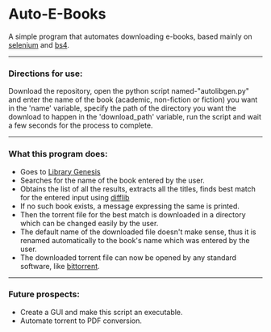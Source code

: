 # Auto-E-Books

A simple program that automates downloading e-books, based mainly on [selenium](https://www.selenium.dev/) and [bs4](https://pypi.org/project/beautifulsoup4/).

---

### Directions for use:
Download the repository, open the python script named-"autolibgen.py" and enter the name of the book (academic, non-fiction or fiction) you want in the 'name' variable, specify the path of the directory you want the download to happen in the 'download_path' variable, run the script and wait a few seconds for the process to complete. 

--------
  ### What this program does:
 - Goes to [Library Genesis](http://libgen.is/)
 - Searches for the name of the book entered by the user.
 - Obtains the list of all the results, extracts all the titles, finds best match for the entered input using [difflib](https://docs.python.org/3/library/difflib.html)
 - If no such book exists, a message expressing the same is printed.
 - Then the torrent file for the best match is downloaded in a directory which can be changed easily by the user.
 - The default name of the downloaded file doesn't make sense, thus it is renamed automatically to the book's name which was entered by the user.
 - The downloaded torrent file can now be opened by any standard software, like  [bittorrent](https://www.bittorrent.com/).

---
### Future prospects:
- Create a GUI and make this script an executable.
- Automate torrent to PDF conversion.
